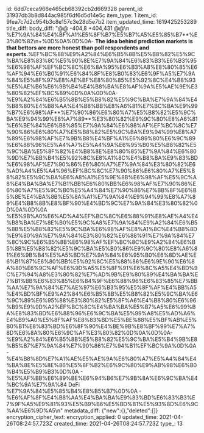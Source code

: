 id: 6dd7ceca966e465cb68392cb2d669328
parent_id: 31937db3b8d844ac985f6df6d5d14e5c
item_type: 1
item_id: 9fea7c7d2c954b3c8e157c3e28d5e7b2
item_updated_time: 1619425253289
title_diff: 
body_diff: "@@ -404,8 +404,431 @@\\n %E7%9A%84%E4%BF%A1%E5%8F%B7%E5%B7%A5%E5%85%B7**%E3%80%82\\n+%0D%0A%0D%0A- **The idea behind prediction markets is that bettors are more honest than poll respondents and experts.**%EF%BC%88%E9%A2%84%E6%B5%8B%E5%B8%82%E5%9C%BA%E8%83%8C%E5%90%8E%E7%9A%84%E6%83%B3%E6%B3%95%E6%98%AF%EF%BC%8C%E6%8A%95%E6%B3%A8%E8%80%85%E6%AF%94%E6%B0%91%E6%84%8F%E8%B0%83%E6%9F%A5%E7%9A%84%E5%8F%97%E8%AE%BF%E8%80%85%E5%92%8C%E4%B8%93%E5%AE%B6%E6%9B%B4%E4%B8%BA%E8%AF%9A%E5%AE%9E%E3%80%82%EF%BC%89%0D%0A%0D%0A- %E9%A2%84%E6%B5%8B%E5%B8%82%E5%9C%BA%E7%9A%84%E4%B8%80%E4%B8%AA%E4%B8%BB%E8%A6%81%E7%BC%BA%E9%99%B7%E6%98%AF**%E7%90%86%E6%80%A7%E5%B8%82%E5%9C%BA%E9%94%99%E8%A7%89**%E3%80%82%E9%9C%80%E8%A6%81%E6%BE%84%E6%B8%85%E7%9A%84%E6%98%AF%EF%BC%8C%E7%90%86%E6%80%A7%E5%B8%82%E5%9C%BA%E9%94%99%E8%A7%89%E6%98%AF%E7%9B%B8%E4%BF%A1%E6%89%80%E6%9C%89%E6%88%96%E5%A4%A7%E5%A4%9A%E6%95%B0%E5%B8%82%E5%9C%BA%E5%8F%82%E4%B8%8E%E8%80%85%E7%9A%84%E6%80%9D%E7%BB%B4%E5%92%8C%E8%A1%8C%E4%B8%BA%E9%83%BD%E6%98%AF%E7%90%86%E6%80%A7%E7%9A%84%E3%80%82%E6%AD%A4%E5%A4%96%EF%BC%8C%E7%90%86%E6%80%A7%E5%B8%82%E5%9C%BA%E6%A8%A1%E5%9E%8B%E6%98%AF%E5%9C%A8%E4%BA%BA%E7%B1%BB%E6%80%BB%E6%98%AF%E7%90%86%E6%80%A7%E5%9C%B0%E5%A4%84%E7%90%86%E7%BB%8F%E6%B5%8E%E4%BA%8B%E5%8A%A1%E7%9A%84%E9%94%99%E8%A7%89%E4%B8%8B%E8%BF%90%E4%BD%9C%E7%9A%84%E3%80%82%0D%0A%0D%0A  %E5%9B%A0%E6%AD%A4%EF%BC%8C%E6%88%91%E8%AE%A4%E4%B8%BA%E7%8E%B0%E5%9C%A8%E7%9A%84%E9%A2%84%E6%B5%8B%E5%B8%82%E5%9C%BA%E6%98%AF%E8%A1%8C%E4%B8%8D%E9%80%9A%E7%9A%84%E3%80%82%E6%88%91%E7%9A%84%E7%8C%9C%E6%B5%8B%E6%98%AF%EF%BC%8C%E9%A2%84%E6%B5%8B%E5%B8%82%E5%9C%BA%E5%B0%86%E9%9C%80%E8%A6%81%E6%9B%B4%E5%A5%BD%E7%9A%84%E6%95%B0%E6%8D%AE%E6%B1%87%E6%80%BB%E5%92%8C%E5%88%86%E6%9E%90%E6%8A%80%E6%9C%AF%E6%9D%A5%E5%8F%91%E6%8C%A5%E4%BD%9C%E7%94%A8%E3%80%82%E7%AD%9B%E9%80%89%E4%BA%BA%E7%B1%BB%E6%83%85%E6%84%9F%E6%88%96%E6%83%85%E7%BB%AA%E7%9A%84%E7%AE%97%E6%B3%95%E5%8F%AF%E4%BB%A5%E4%BD%BF%E9%A2%84%E6%B5%8B%E5%B8%82%E5%9C%BA%E6%9C%89%E6%95%88%E3%80%82%E5%8F%A6%E4%B8%80%E6%96%B9%E9%9D%A2%EF%BC%8C%E4%BA%BA%E5%B7%A5%E6%99%BA%E8%83%BD%E6%88%96%E6%9C%BA%E5%99%A8%E5%AD%A6%E4%B9%A0%E5%8F%AF%E8%83%BD%E5%BE%88%E5%BF%AB%E5%B0%B1%E8%83%BD%E6%8F%90%E4%BE%9B%E8%BF%99%E7%A7%8D%E6%8A%80%E6%9C%AF%E3%80%82%0D%0A%0D%0A- %E9%A2%84%E6%B5%8B%E5%B8%82%E5%9C%BA%E5%B4%9B%E8%B5%B7%E7%9A%84%E7%90%86%E7%94%B1%EF%BC%9A%0D%0A  - %E4%B8%8D%E7%A1%AE%E5%AE%9A%E6%80%A7%E5%A4%84%E4%BA%8E%E5%8E%86%E5%8F%B2%E6%9C%80%E9%AB%98%E6%B0%B4%E5%B9%B3%0D%0A  - %E5%AF%BB%E6%89%BE%E6%94%B6%E7%9B%8A%E6%9C%BA%E4%BC%9A%E7%9A%84 DeFi %E7%9A%84%E5%85%B4%E8%B5%B7%0D%0A  - %E6%AF%8F%E4%B8%AA%E4%BA%BA%E9%83%BD%E6%83%B3%E7%9F%A5%E9%81%93%E5%B9%B6%E5%BD%B1%E5%93%8D%E6%9C%AA%E6%9D%A5\\n"
metadata_diff: {"new":{},"deleted":[]}
encryption_cipher_text: 
encryption_applied: 0
updated_time: 2021-04-26T08:24:57.723Z
created_time: 2021-04-26T08:24:57.723Z
type_: 13